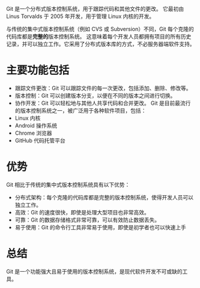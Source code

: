 Git 是一个分布式版本控制系统，用于跟踪代码和其他文件的更改。 它最初由 Linus Torvalds 于 2005 年开发，用于管理 Linux 内核的开发。

与传统的集中式版本控制系统（例如 CVS 或 Subversion）不同，Git 每个克隆的代码库都是**完整的**版本控制系统。 这意味着每个开发人员都拥有项目的所有历史记录，并可以独立工作。它采用了分布式版本库的方式，不必服务器端软件支持。
# 主要功能包括
- 跟踪文件更改：Git 可以跟踪文件的每一次更改，包括添加、删除、修改等。
- 版本控制：Git 可以创建版本分支，以便在不同的版本之间进行切换。
- 协作开发：Git 可以轻松地与其他人共享代码和合并更改。
Git 是目前最流行的版本控制系统之一，被广泛用于各种软件项目，包括：
- Linux 内核
- Android 操作系统
- Chrome 浏览器
- GitHub 代码托管平台
# 优势

Git 相比于传统的集中式版本控制系统具有以下优势：
- 分布式架构：每个克隆的代码库都是完整的版本控制系统，使得开发人员可以独立工作。
- 高效：Git 的速度很快，即使是处理大型项目也非常高效。
- 可靠：Git 的数据存储格式非常可靠，可以有效防止数据丢失。
- 易于使用：Git 的命令行工具非常易于使用，即使是初学者也可以快速上手
# 总结
Git 是一个功能强大且易于使用的版本控制系统，是现代软件开发不可或缺的工具。